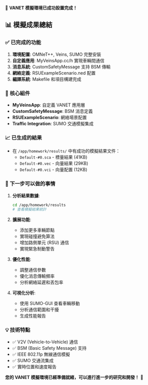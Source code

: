🚗 **VANET 模擬環境已成功設置完成！**

## 📊 模擬成果總結

### ✅ **已完成的功能**
1. **環境配置**: OMNeT++, Veins, SUMO 完整安裝
2. **自定義應用**: MyVeinsApp.cc/h 實現車輛間通信
3. **消息系統**: CustomSafetyMessage 支持 BSM 傳輸
4. **網絡定義**: RSUExampleScenario.ned 配置
5. **編譯系統**: Makefile 和項目構建完成

### 🔧 **核心組件**
- **MyVeinsApp**: 自定義 VANET 應用層
- **CustomSafetyMessage**: BSM 消息定義  
- **RSUExampleScenario**: 網絡場景配置
- **Traffic Integration**: SUMO 交通模擬集成

### 📈 **已生成的結果**
- 在 `/app/homework/results/` 中有成功的模擬結果文件：
  - `Default-#0.sca` - 標量結果 (41KB)
  - `Default-#0.vec` - 向量結果 (29KB)  
  - `Default-#0.vci` - 向量配置 (12KB)

### 🚀 **下一步可以做的事情**

1. **分析結果數據**:
   ```bash
   cd /app/homework/results
   # 查看模擬結果統計
   ```

2. **擴展功能**:
   - 添加更多車輛節點
   - 實現碰撞避免算法
   - 增加路側單元 (RSU) 通信
   - 實現緊急制動警告

3. **優化性能**:
   - 調整通信參數
   - 優化消息傳輸頻率
   - 分析網絡延遲和丟包率

4. **可視化分析**:
   - 使用 SUMO-GUI 查看車輛移動
   - 分析通信範圍和干擾
   - 生成性能報告

### 💡 **技術特點**
- ✅ V2V (Vehicle-to-Vehicle) 通信
- ✅ BSM (Basic Safety Message) 支持
- ✅ IEEE 802.11p 無線通信模擬
- ✅ SUMO 交通流集成
- ✅ 實時位置和速度報告

**您的 VANET 模擬環境已經準備就緒，可以進行進一步的研究和開發！** 🎉
